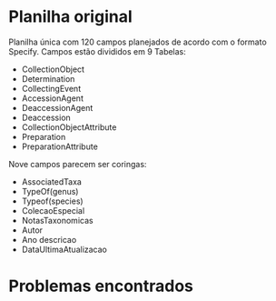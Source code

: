 # Planilha original

Planilha única com 120 campos planejados de acordo com o formato Specify. Campos estão divididos em 9 Tabelas:

- CollectionObject
- Determination
- CollectingEvent
- AccessionAgent
- DeaccessionAgent
- Deaccession
- CollectionObjectAttribute
- Preparation
- PreparationAttribute

Nove campos parecem ser coringas:
- AssociatedTaxa
- TypeOf(genus)
- Typeof(species)
- ColecaoEspecial
- NotasTaxonomicas
- Autor
- Ano descricao
- DataUltimaAtualizacao

# Problemas encontrados
